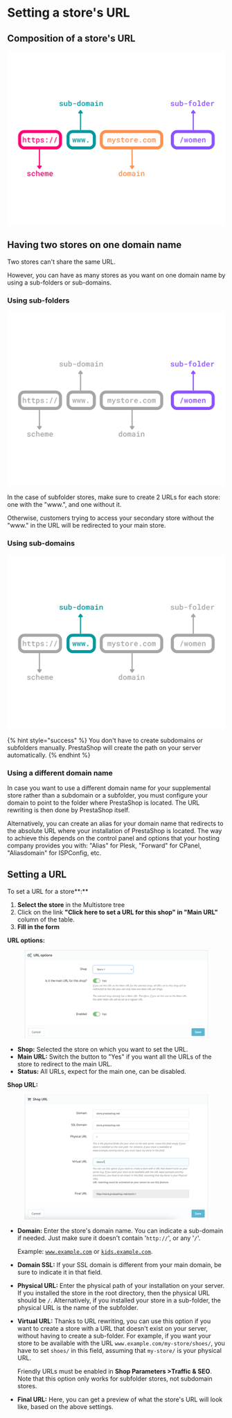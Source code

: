 # Setting a store's URL

## Composition of a store's URL

![](<../../../.gitbook/assets/httpswww.mystore.comwomen (1).png>)

## Having two stores on one domain name

Two stores can't share the same URL.&#x20;

However, you can have as many stores as you want on one domain name by using a sub-folders or sub-domains.

### **Using sub-folders**

![](<../../../.gitbook/assets/httpswww.mystore.comwomen (4).png>)

In the case of subfolder stores, make sure to create 2 URLs for each store: one with the "www.", and one without it.​

Otherwise, customers trying to access your secondary store without the "www." in the URL will be redirected to your main store.

### &#x20;**Using sub-domains**

![](<../../../.gitbook/assets/httpswww.mystore.comwomen (5) (2).png>)

{% hint style="success" %}
You don't have to create subdomains or subfolders manually. PrestaShop will create the path on your server automatically.
{% endhint %}

### Using a different domain name

In case you want to use a different domain name for your supplemental store rather than a subdomain or a subfolder, you must configure your domain to point to the folder where PrestaShop is located. The URL rewriting is then done by PrestaShop itself.

Alternatively, you can create an alias for your domain name that redirects to the absolute URL where your installation of PrestaShop is located. The way to achieve this depends on the control panel and options that your hosting company provides you with: "Alias" for Plesk, "Forward" for CPanel, "Aliasdomain" for ISPConfig, etc.

## Setting a URL&#x20;

To set a URL for a store**:**

1. **Select the store** in the Multistore tree
2. Click on the link **"Click here to set a URL for this shop" in "Main URL"** column of the table.
3. **Fill in the form**&#x20;

**URL options:**

<figure><img src="../../../.gitbook/assets/image (31).png" alt=""><figcaption></figcaption></figure>

* **Shop:** Selected the store on which you want to set the URL.
* **Main URL:** Switch the button to "Yes" if you want all the URLs of the store to redirect to the main URL.
* **Status:** All URLs, expect for the main one, can be disabled.

**Shop URL:**

<figure><img src="../../../.gitbook/assets/image (20) (2).png" alt=""><figcaption></figcaption></figure>

*   **Domain:** Enter the store's domain name. You can indicate a sub-domain if needed. Just make sure it doesn't contain '`http://`', or any '`/`'.&#x20;

    Example: [`www.example.com`](http://www.example.com/) or [`kids.example.com`](http://kids.example.com/).
* **Domain SSL:** If your SSL domain is different from your main domain, be sure to indicate it in that field.
* **Physical URL:** Enter the physical path of your installation on your server. If you installed the store in the root directory, then the physical URL should be `/`. Alternatively, if you installed your store in a sub-folder, the physical URL is the name of the subfolder.
*   **Virtual URL:** Thanks to URL rewriting, you can use this option if you want to create a store with a URL that doesn't exist on your server, without having to create a sub-folder. For example, if you want your store to be available with the URL `www.example.com/my-store/shoes/`, you have to set `shoes/` in this field, assuming that `my-store/` is your physical URL.&#x20;

    Friendly URLs must be enabled in **Shop Parameters >Traffic & SEO**. Note that this option only works for subfolder stores, not subdomain stores.&#x20;
* **Final URL:** Here, you can get a preview of what the store's URL will look like, based on the above settings.&#x20;

